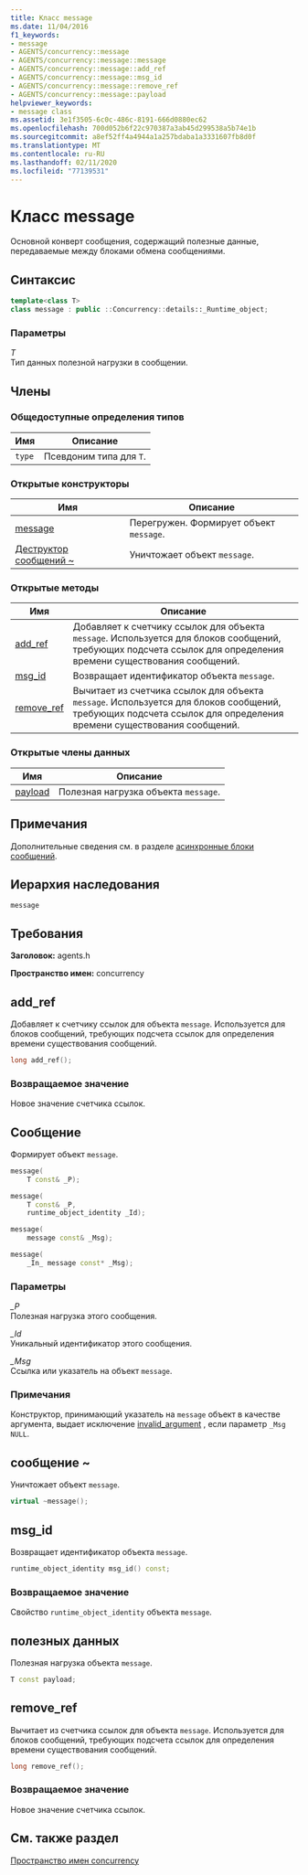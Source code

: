 ```yaml
---
title: Класс message
ms.date: 11/04/2016
f1_keywords:
- message
- AGENTS/concurrency::message
- AGENTS/concurrency::message::message
- AGENTS/concurrency::message::add_ref
- AGENTS/concurrency::message::msg_id
- AGENTS/concurrency::message::remove_ref
- AGENTS/concurrency::message::payload
helpviewer_keywords:
- message class
ms.assetid: 3e1f3505-6c0c-486c-8191-666d0880ec62
ms.openlocfilehash: 700d052b6f22c970387a3ab45d299538a5b74e1b
ms.sourcegitcommit: a8ef52ff4a4944a1a257bdaba1a3331607fb8d0f
ms.translationtype: MT
ms.contentlocale: ru-RU
ms.lasthandoff: 02/11/2020
ms.locfileid: "77139531"
---
```

# <a name="message-class"></a>Класс message

Основной конверт сообщения, содержащий полезные данные, передаваемые между блоками обмена сообщениями.

## <a name="syntax"></a>Синтаксис

```cpp
template<class T>
class message : public ::Concurrency::details::_Runtime_object;
```

### <a name="parameters"></a>Параметры

*T*<br/>
Тип данных полезной нагрузки в сообщении.

## <a name="members"></a>Члены

### <a name="public-typedefs"></a>Общедоступные определения типов

|Имя|Описание|
|----------|-----------------|
|`type`|Псевдоним типа для `T`.|

### <a name="public-constructors"></a>Открытые конструкторы

|Имя|Описание|
|----------|-----------------|
|[message](#ctor)|Перегружен. Формирует объект `message`.|
|[Деструктор сообщений ~](#dtor)|Уничтожает объект `message`.|

### <a name="public-methods"></a>Открытые методы

|Имя|Описание|
|----------|-----------------|
|[add_ref](#add_ref)|Добавляет к счетчику ссылок для объекта `message`. Используется для блоков сообщений, требующих подсчета ссылок для определения времени существования сообщений.|
|[msg_id](#msg_id)|Возвращает идентификатор объекта `message`.|
|[remove_ref](#remove_ref)|Вычитает из счетчика ссылок для объекта `message`. Используется для блоков сообщений, требующих подсчета ссылок для определения времени существования сообщений.|

### <a name="public-data-members"></a>Открытые члены данных

|Имя|Описание|
|----------|-----------------|
|[payload](#payload)|Полезная нагрузка объекта `message`.|

## <a name="remarks"></a>Примечания

Дополнительные сведения см. в разделе [асинхронные блоки сообщений](../../../parallel/concrt/asynchronous-message-blocks.md).

## <a name="inheritance-hierarchy"></a>Иерархия наследования

`message`

## <a name="requirements"></a>Требования

**Заголовок:** agents.h

**Пространство имен:** concurrency

## <a name="add_ref"></a>add_ref

Добавляет к счетчику ссылок для объекта `message`. Используется для блоков сообщений, требующих подсчета ссылок для определения времени существования сообщений.

```cpp
long add_ref();
```

### <a name="return-value"></a>Возвращаемое значение

Новое значение счетчика ссылок.

## <a name="ctor"></a>Сообщение

Формирует объект `message`.

```cpp
message(
    T const& _P);

message(
    T const& _P,
    runtime_object_identity _Id);

message(
    message const& _Msg);

message(
    _In_ message const* _Msg);
```

### <a name="parameters"></a>Параметры

*_P*<br/>
Полезная нагрузка этого сообщения.

*_Id*<br/>
Уникальный идентификатор этого сообщения.

*_Msg*<br/>
Ссылка или указатель на объект `message`.

### <a name="remarks"></a>Примечания

Конструктор, принимающий указатель на `message` объект в качестве аргумента, выдает исключение [invalid_argument](../../../standard-library/invalid-argument-class.md) , если параметр `_Msg` `NULL`.

## <a name="dtor"></a>сообщение ~

Уничтожает объект `message`.

```cpp
virtual ~message();
```

## <a name="msg_id"></a>msg_id

Возвращает идентификатор объекта `message`.

```cpp
runtime_object_identity msg_id() const;
```

### <a name="return-value"></a>Возвращаемое значение

Свойство `runtime_object_identity` объекта `message`.

## <a name="payload"></a>полезных данных

Полезная нагрузка объекта `message`.

```cpp
T const payload;
```

## <a name="remove_ref"></a>remove_ref

Вычитает из счетчика ссылок для объекта `message`. Используется для блоков сообщений, требующих подсчета ссылок для определения времени существования сообщений.

```cpp
long remove_ref();
```

### <a name="return-value"></a>Возвращаемое значение

Новое значение счетчика ссылок.

## <a name="see-also"></a>См. также раздел

[Пространство имен concurrency](concurrency-namespace.md)

